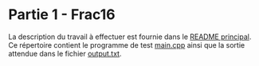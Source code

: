 # Partie 1 - Frac16

La description du travail à effectuer est fournie dans le [README principal](../README.md). 
Ce répertoire contient le programme de test [main.cpp](main.cpp) ainsi que la sortie attendue
dans le fichier [output.txt](output.txt).
